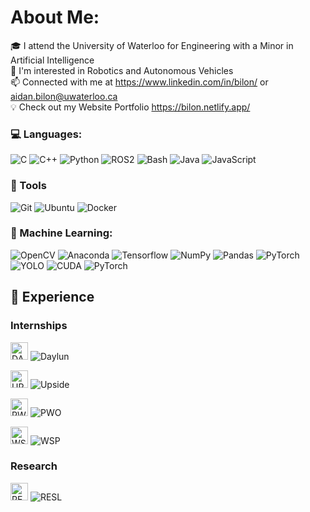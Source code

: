 # About Me:
🎓 I attend the University of Waterloo for Engineering with a Minor in Artificial Intelligence<br>
🦾 I'm interested in Robotics and Autonomous Vehicles<br>
📫 Connected with me at https://www.linkedin.com/in/bilon/ or aidan.bilon@uwaterloo.ca<br>
💡 Check out my Website Portfolio https://bilon.netlify.app/


### 💻 Languages:
![C](https://img.shields.io/badge/c-%23808080.svg?style=for-the-badge&logo=c&logoColor=white)
![C++](https://img.shields.io/badge/c++-%2300599C.svg?style=for-the-badge&logo=c%2B%2B&logoColor=white)
![Python](https://img.shields.io/badge/Python-3776AB?style=for-the-badge&logo=python&logoColor=fff)
![ROS2](https://img.shields.io/badge/ROS-%2322314E?style=for-the-badge&logo=ros&logoColor=white)
![Bash](https://img.shields.io/badge/Bash-4EAA25?style=for-the-badge&logo=gnubash&logoColor=fff)
![Java](https://img.shields.io/badge/Java-%23ED8B00.svg?style=for-the-badge&logo=openjdk&logoColor=white)
![JavaScript](https://img.shields.io/badge/JavaScript-F7DF1E?style=for-the-badge&logo=javascript&logoColor=000)

### 🔧 Tools
![Git](https://img.shields.io/badge/Git-F05032?style=for-the-badge&logo=git&logoColor=fff)
![Ubuntu](https://img.shields.io/badge/Ubuntu-E95420?style=for-the-badge&logo=ubuntu&logoColor=white)
![Docker](https://img.shields.io/badge/Docker-2496ED?style=for-the-badge&logo=docker&logoColor=fff)

### 🧠 Machine Learning:
![OpenCV](https://img.shields.io/badge/OpenCV-%235C3EE8.svg?style=for-the-badge&logo=opencv&logoColor=white) 
![Anaconda](https://img.shields.io/badge/Anaconda-%2344A833.svg?style=for-the-badge&logo=anaconda&logoColor=white)
![Tensorflow](https://img.shields.io/badge/Tensorflow-%23FF6F00.svg?style=for-the-badge&logo=tensorflow&logoColor=white)
![NumPy](https://img.shields.io/badge/numpy-%23013243.svg?style=for-the-badge&logo=numpy&logoColor=white) 
![Pandas](https://img.shields.io/badge/pandas-%23150458.svg?style=for-the-badge&logo=pandas&logoColor=white)
![PyTorch](https://img.shields.io/badge/PyTorch-%23EE4C2C.svg?style=for-the-badge&logo=PyTorch&logoColor=white)
![YOLO](https://img.shields.io/badge/YOLO-%23000000.svg?style=for-the-badge&logo=YOLO&logoColor=white)
![CUDA](https://img.shields.io/badge/CUDA-76B900?style=for-the-badge&logo=nvidia&logoColor=fff)
![PyTorch](https://img.shields.io/badge/PyTorch-ee4c2c?style=for-the-badge&logo=pytorch&logoColor=white)

## 👔 Experience

### Internships

<img src="https://media.licdn.com/dms/image/v2/D4D0BAQEWA0vTQymyDg/company-logo_200_200/company-logo_200_200/0/1737041889421/daylun_logo?e=2147483647&v=beta&t=RVnwVDGyDapDX2cDBr9NI684CF-GobEImR8A6WHn384" alt="DAYLUN" width="28" height="28">  ![Daylun](https://img.shields.io/badge/Robotics_Systems_Engineering_Intern-%231c74bc?style=for-the-badge)

<img src="https://media.licdn.com/dms/image/v2/D4E0BAQFmHLFQa86TeQ/company-logo_200_200/company-logo_200_200/0/1712361559830/upside_robotics_logo?e=2147483647&v=beta&t=m5t8lFWB9f78jGf6gynRwkKcJEGh9_kunUYtYiTo6ys" alt="UPSIDE" width="28" height="28">  ![Upside](https://img.shields.io/badge/Autonomous_Robotics_Engineering_Intern-%23c5f53f?style=for-the-badge)

<img src="https://media.licdn.com/dms/image/v2/C4E0BAQGRp2aQMxV59g/company-logo_200_200/company-logo_200_200/0/1655119691262/pwo_de_mxico_sa_de_cv_logo?e=2147483647&v=beta&t=QdBAa5FYMmUcRlYfMDGDp3VPB76oPdgj4HLn1bCMRyw" alt="PWO" width="28" height="28"> ![PWO](https://img.shields.io/badge/Machine_Learning_Engineering_Intern-%23e98201?style=for-the-badge)

<img src="https://pbs.twimg.com/profile_images/1675851986355343363/Vr7i59nJ_400x400.jpg" alt="WSP" width="28" height="28"> ![WSP](https://img.shields.io/badge/Electrical_Engineering_Intern-%23f9423a?style=for-the-badge)

### Research
<img src="https://media.licdn.com/dms/image/v2/C560BAQEW_2Nc4PvfZA/company-logo_100_100/company-logo_100_100/0/1630583725282/faculty_of_engineering_logo?e=2147483647&v=beta&t=YG0GEJZAtJt4kAXOg6kZABT6v6D7DWmoSFG9u2_e6lU" alt="RESL" width="28" height="28">  ![RESL](https://img.shields.io/badge/Real_Time_Embedded_Systems_Lab-%238100b3?style=for-the-badge)
